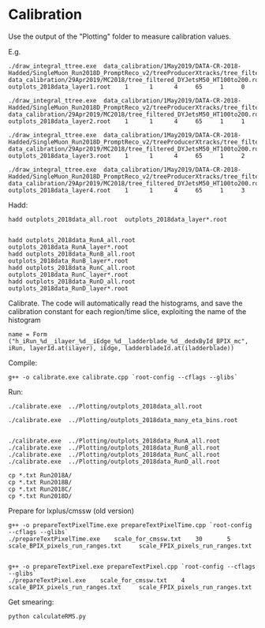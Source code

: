 Calibration
====

Use the output of the "Plotting" folder to measure calibration values.

E.g.

    ./draw_integral_ttree.exe  data_calibration/1May2019/DATA-CR-2018-Hadded/SingleMuon_Run2018D_PromptReco_v2/treeProducerXtracks/tree_filtered.root        data_calibration/29Apr2019/MC2018/tree_filtered_DYJetsM50_HT100to200.root    outplots_2018data_layer1.root    1      1      4     65     1     0
    
    ./draw_integral_ttree.exe  data_calibration/1May2019/DATA-CR-2018-Hadded/SingleMuon_Run2018D_PromptReco_v2/treeProducerXtracks/tree_filtered.root        data_calibration/29Apr2019/MC2018/tree_filtered_DYJetsM50_HT100to200.root    outplots_2018data_layer2.root    1      1      4     65     1     1
    
    ./draw_integral_ttree.exe  data_calibration/1May2019/DATA-CR-2018-Hadded/SingleMuon_Run2018D_PromptReco_v2/treeProducerXtracks/tree_filtered.root        data_calibration/29Apr2019/MC2018/tree_filtered_DYJetsM50_HT100to200.root    outplots_2018data_layer3.root    1      1      4     65     1     2
    
    ./draw_integral_ttree.exe  data_calibration/1May2019/DATA-CR-2018-Hadded/SingleMuon_Run2018D_PromptReco_v2/treeProducerXtracks/tree_filtered.root        data_calibration/29Apr2019/MC2018/tree_filtered_DYJetsM50_HT100to200.root    outplots_2018data_layer4.root    1      1      4     65     1     3
    

    
Hadd:

    hadd outplots_2018data_all.root  outplots_2018data_layer*.root
    
    
    hadd outplots_2018data_RunA_all.root  outplots_2018data_RunA_layer*.root
    hadd outplots_2018data_RunB_all.root  outplots_2018data_RunB_layer*.root
    hadd outplots_2018data_RunC_all.root  outplots_2018data_RunC_layer*.root
    hadd outplots_2018data_RunD_all.root  outplots_2018data_RunD_layer*.root
    
    

    
Calibrate. The code will automatically read the histograms, and save the calibration constant for each region/time slice, exploiting the name of the histogram

    name = Form ("h_iRun_%d__ilayer_%d__iEdge_%d__ladderblade_%d__dedxById_BPIX_mc", iRun, layerId.at(ilayer), iEdge, ladderbladeId.at(iladderblade))
    
Compile:

    g++ -o calibrate.exe calibrate.cpp `root-config --cflags --glibs`
    
Run:

    ./calibrate.exe  ../Plotting/outplots_2018data_all.root
    
    ./calibrate.exe  ../Plotting/outplots_2018data_many_eta_bins.root
    

    ./calibrate.exe  ../Plotting/outplots_2018data_RunA_all.root
    ./calibrate.exe  ../Plotting/outplots_2018data_RunB_all.root
    ./calibrate.exe  ../Plotting/outplots_2018data_RunC_all.root
    ./calibrate.exe  ../Plotting/outplots_2018data_RunD_all.root

    cp *.txt Run2018A/
    cp *.txt Run2018B/
    cp *.txt Run2018C/
    cp *.txt Run2018D/
    
    
    
Prepare for lxplus/cmssw (old version)

    g++ -o prepareTextPixelTime.exe prepareTextPixelTime.cpp `root-config --cflags --glibs`
    ./prepareTextPixelTime.exe    scale_for_cmssw.txt    30       5    scale_BPIX_pixels_run_ranges.txt     scale_FPIX_pixels_run_ranges.txt
    

    g++ -o prepareTextPixel.exe prepareTextPixel.cpp `root-config --cflags --glibs`
    ./prepareTextPixel.exe    scale_for_cmssw.txt    4    scale_BPIX_pixels_run_ranges.txt     scale_FPIX_pixels_run_ranges.txt

    
    

Get smearing:

    python calculateRMS.py 

    
    
    
    
    

 
    
    
